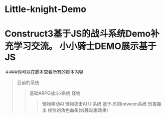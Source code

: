 # Little-knight-Demo
Construct3基于JS的战斗系统Demo补充学习交流。
小小骑士DEMO展示基于JS
=====
＃###你可以在脚本查看所有的脚本内容
>目前的系统
>>基础ARPG战斗x系统
>>怪物
>>>怪物移动AI
>>>怪物攻击AI
>> UI系统
>>>基于JS的totween系统
>>>伤害蹦出
>>>线性的角色血条(线性动画效果)

